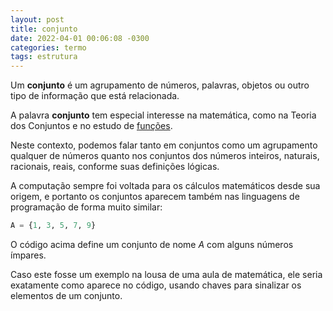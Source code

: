 ```yaml
---
layout: post
title: conjunto
date: 2022-04-01 00:06:08 -0300
categories: termo
tags: estrutura
---
```


Um **conjunto** é um agrupamento de números, palavras, objetos ou outro tipo de informação que está relacionada.

A palavra **conjunto** tem especial interesse na matemática, como na Teoria dos Conjuntos e no estudo de [funções](funcao).

Neste contexto, podemos falar tanto em conjuntos como um agrupamento qualquer de números quanto nos conjuntos dos números inteiros, naturais, racionais, reais, conforme suas definições lógicas.

A computação sempre foi voltada para os cálculos matemáticos desde sua origem, e portanto os conjuntos aparecem também nas linguagens de programação de forma muito similar:

```python
A = {1, 3, 5, 7, 9}
```

O código acima define um conjunto de nome *A* com alguns números ímpares.

Caso este fosse um exemplo na lousa de uma aula de matemática, ele seria exatamente como aparece no código, usando chaves para sinalizar os elementos de um conjunto.

